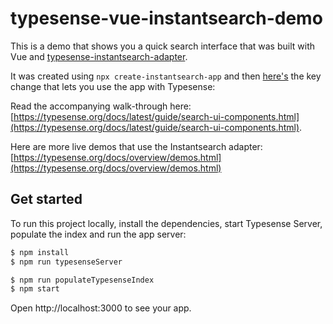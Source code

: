 # typesense-vue-instantsearch-demo

This is a demo that shows you a quick search interface that was built with Vue and [typesense-instantsearch-adapter](https://github.com/typesense/typesense-instantsearch-adapter).

It was created using `npx create-instantsearch-app` and then [here's](https://github.com/typesense/typesense-vue-instantsearch-demo/commit/a3e3d4d3306746ab933ed6c3102d3e6427064c80#diff-7a7a37b12ee1265d7e27577ec286120d2cbc0940908635e264a2be44ccb9a8a0R72-R99) the key change that lets you use the app with Typesense:

Read the accompanying walk-through here: [https://typesense.org/docs/latest/guide/search-ui-components.html](https://typesense.org/docs/latest/guide/search-ui-components.html).

Here are more live demos that use the Instantsearch adapter: [https://typesense.org/docs/overview/demos.html](https://typesense.org/docs/overview/demos.html)

## Get started

To run this project locally, install the dependencies, start Typesense Server, populate the index and run the app server:

```sh
$ npm install
$ npm run typesenseServer
```

```sh
$ npm run populateTypesenseIndex
$ npm start
```

Open http://localhost:3000 to see your app.
